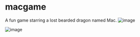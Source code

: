 # macgame

A fun game starring a lost bearded dragon named Mac.
![image](https://github.com/jackdolabany/macgame/assets/6215166/c21b27f8-d81c-4fdd-82f7-e46aa00b4480)

![image](https://github.com/jackdolabany/macgame/assets/6215166/2dabe55f-f17c-4bb0-9b31-1097be225aed)
